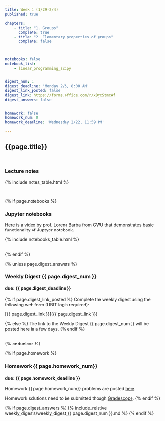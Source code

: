 ```yaml
---
title: Week 1 (1/29-2/4)
published: true

chapters:
    - title: "1. Groups"
      complete: true
    - title: "2. Elementary properties of groups"
      complete: false



notebooks: false
notebook_list:
    - linear_programming_scipy


digest_num: 1
digest_deadline: 'Monday 2/5, 8:00 AM'
digest_link_posted: false
digest_link: https://forms.office.com/r/xDycStmcAf
digest_answers: false


homework: false
homework_num: 0
homework_deadline: 'Wednesday 2/22, 11:59 PM'

---
```


<style>
    ul {
        padding-left: 20px;
    }
</style>


## {{page.title}}

<br/>

### Lecture notes

{% include notes_table.html %}

<br/>

{% if page.notebooks %}
### Jupyter notebooks

[Here](https://www.youtube.com/watch?v=BJnro9jQ3fE) is a video by prof. Lorena Barba
from GWU that demonstrates basic functionality of Juptyer notebook.

{% include notebooks_table.html %}

<br/>
{% endif %}


{% unless page.digest_answers %}
### Weekly Digest {{ page.digest_num }}
#### due: {{ page.digest_deadline }}

{% if page.digest_link_posted %}
Complete the weekly digest using the following web form (UBIT login required):

[{{ page.digest_link }}]({{ page.digest_link }})

{% else %}
The link to the Weekly Digest {{ page.digest_num }} will be posted here
in a few days.
{% endif %}

<br/>
{% endunless %}


{% if page.homework %}
### Homework {{ page.homework_num}}
#### due: {{ page.homework_deadline }}

Homework {{ page.homework_num}} problems are posted <a href="{{ site.baseurl }}/assets/homework/hw_{{ page.homework_num }}.pdf" target="_blank">here</a>.

Homework solutions need to be submitted though [Gradescope](https://www.gradescope.com/).
{% endif %}

{% if page.digest_answers %}
{% include_relative weekly_digests/weekly_digest_{{ page.digest_num }}.md %}
{% endif %}
